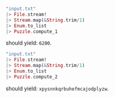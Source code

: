 ```elixir
"input.txt"
|> File.stream!
|> Stream.map(&String.trim/1)
|> Enum.to_list
|> Puzzle.compute_1
```

should yield: `6200`.

```elixir
"input.txt"
|> File.stream!
|> Stream.map(&String.trim/1)
|> Enum.to_list
|> Puzzle.compute_2
```

should yield: `xpysnnkqrbuhefmcajodplyzw`.
